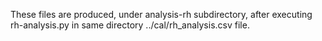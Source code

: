 These files are produced, under analysis-rh subdirectory, after executing rh-analysis.py in same directory ../cal/rh_analysis.csv file.